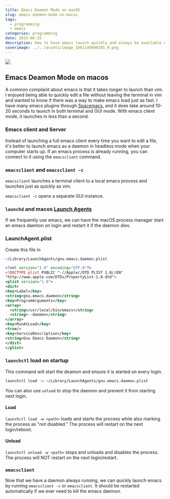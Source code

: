 ```yaml
---
title: Emacs Daemon Mode on macOS
slug: emacs-daemon-mode-on-macos
tags:
  - programming
  - emacs
categories: programming
date: 2019-06-25
description: How to have emacs launch quickly and always be available on macos
coverimage: ../../assets/image_1661148998101_0.png
---
```


![ ](/assets/image_1661148998101_0.png)

## Emacs Deamon Mode on macos


A common complaint about emacs is that it takes longer to launch than vim. I enjoyed being able to quickly edit a file without leaving the terminal in vim and wanted to know if there was a way to make emacs load just as fast. I have many emacs plugins through [Spacemacs](https://www.spacemacs.org/), and it does take around 10-20 seconds to launch in both terminal and GUI mode. With emacs client mode, it launches in less than a second.

### Emacs client and Server


Instead of launching a full emacs client every time you want to edit a file, it's better to launch emacs as a daemon in headless mode when your computer starts up. If an emacs process is already running, you can connect to it using the `emacsclient` command.

### `emacsclient` and `emacsclient -c`


`emacsclient` launches a terminal client to a local emacs process and launches just as quickly as vim.

`emacsclient -c` opens a separate GUI instance.

### `launchd` and macos [Launch Agents](https://developer.apple.com/library/archive/documentation/MacOSX/Conceptual/BPSystemStartup/Chapters/Introduction.html "Launch Agents")


If we frequently use emacs, we can have the macOS process manager start an emacs daemon on login and restart it if the daemon dies.

### LaunchAgent.plist


Create this file in

`~/Library/LaunchAgents/gnu.emacs.daemon.plist`

``` xml
<?xml version="1.0" encoding="UTF-8"?>
<!DOCTYPE plist PUBLIC "-//Apple//DTD PLIST 1.0//EN"
"http://www.apple.com/DTDs/PropertyList-1.0.dtd">
<plist version="1.0">
<dict>
<key>Label</key>
<string>gnu.emacs.daemon</string>
<key>ProgramArguments</key>
<array>
  <string>/usr/local/bin/emacs</string>
  <string>--daemon</string>
</array>
<key>RunAtLoad</key>
<true/>
<key>ServiceDescription</key>
<string>Gnu Emacs Daemon</string>
</dict>
</plist>
```

### `launchctl` load on startup


This command will start the deamon and ensure it is started on every login.

``` bash
launchctl load -w ~/Library/LaunchAgents/gnu.emacs.daemon.plist
```

You can also use `unload` to stop the daemon and prevent it from starting next login.

#### Load


`launchctl load -w <path>` loads and starts the process while also marking the process as "not disabled." The process will restart on the next login/reboot.

#### Unload


`launchctl unload -w <path>` stops and unloads and disables the process. The process will NOT restart on the next login/restart.

### `emacsclient`


Now that we have a daemon always running, we can quickly launch emacs by running `emacsclient -c` or `emacsclient`. It should be restarted automatically if we ever need to kill the emacs daemon.

